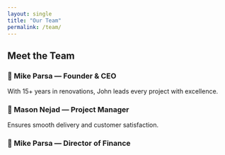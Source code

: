 ```yaml
---
layout: single
title: "Our Team"
permalink: /team/
---
```


## Meet the Team

### 👤 Mike Parsa — Founder & CEO
With 15+ years in renovations, John leads every project with excellence.

### 👩 Mason Nejad — Project Manager
Ensures smooth delivery and customer satisfaction.

### 👩 Mike Parsa — Director of Finance

